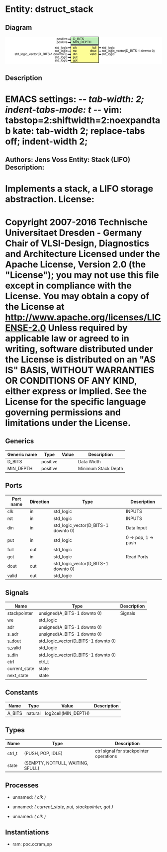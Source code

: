 # Entity: dstruct_stack
## Diagram
![Diagram](dstruct_stack.svg "Diagram")
## Description
EMACS settings: -*-  tab-width: 2; indent-tabs-mode: t -*-
vim: tabstop=2:shiftwidth=2:noexpandtab
kate: tab-width 2; replace-tabs off; indent-width 2;
=============================================================================
Authors:     Jens Voss
Entity:      Stack (LIFO)
Description:
-------------------------------------
Implements a stack, a LIFO storage abstraction.
License:
=============================================================================
Copyright 2007-2016 Technische Universitaet Dresden - Germany
                    Chair of VLSI-Design, Diagnostics and Architecture
Licensed under the Apache License, Version 2.0 (the "License");
you may not use this file except in compliance with the License.
You may obtain a copy of the License at
             http://www.apache.org/licenses/LICENSE-2.0
Unless required by applicable law or agreed to in writing, software
distributed under the License is distributed on an "AS IS" BASIS,
WITHOUT WARRANTIES OR CONDITIONS OF ANY KIND, either express or implied.
See the License for the specific language governing permissions and
limitations under the License.
=============================================================================
## Generics
| Generic name | Type     | Value | Description         |
| ------------ | -------- | ----- | ------------------- |
| D_BITS       | positive |       | Data Width          |
| MIN_DEPTH    | positive |       | Minimum Stack Depth |
## Ports
| Port name | Direction | Type                                | Description         |
| --------- | --------- | ----------------------------------- | ------------------- |
| clk       | in        | std_logic                           | INPUTS              |
| rst       | in        | std_logic                           | INPUTS              |
| din       | in        | std_logic_vector(D_BITS-1 downto 0) | Data Input          |
| put       | in        | std_logic                           | 0 -> pop, 1 -> push |
| full      | out       | std_logic                           |                     |
| got       | in        | std_logic                           | Read Ports          |
| dout      | out       | std_logic_vector(D_BITS-1 downto 0) |                     |
| valid     | out       | std_logic                           |                     |
## Signals
| Name          | Type                                | Description |
| ------------- | ----------------------------------- | ----------- |
| stackpointer  | unsigned(A_BITS-1 downto 0)         | Signals     |
| we            | std_logic                           |             |
| adr           | unsigned(A_BITS-1 downto 0)         |             |
| s_adr         | unsigned(A_BITS-1 downto 0)         |             |
| s_dout        | std_logic_vector(D_BITS-1 downto 0) |             |
| s_valid       | std_logic                           |             |
| s_din         | std_logic_vector(D_BITS-1 downto 0) |             |
| ctrl          | ctrl_t                              |             |
| current_state | state                               |             |
|  next_state   | state                               |             |
## Constants
| Name   | Type    | Value                | Description |
| ------ | ------- | -------------------- | ----------- |
| A_BITS | natural |  log2ceil(MIN_DEPTH) |             |
## Types
| Name   | Type                              | Description                             |
| ------ | --------------------------------- | --------------------------------------- |
| ctrl_t | (PUSH, POP, IDLE)                 | ctrl signal for stackpointer operations |
| state  | (SEMPTY, NOTFULL, WAITING, SFULL) |                                         |
## Processes
- unnamed: _( clk )_

- unnamed: _( current_state, put, stackpointer, got )_

- unnamed: _( clk )_

## Instantiations
- ram: poc.ocram_sp
